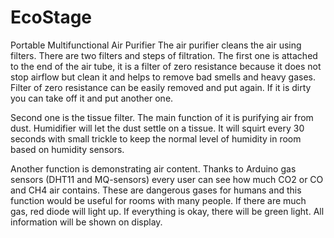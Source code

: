# EcoStage
Portable Multifunctional Air Purifier
The air purifier cleans the air using filters. There are two filters and steps of filtration. The first one is attached to the end of the air tube, it is a filter of zero resistance because it does not stop airflow but clean it and helps to remove bad smells and heavy gases. Filter of zero resistance can be easily removed and put again. If it is dirty you can take off it and put another one.

Second one is the tissue filter. The main function of it is purifying air from dust. Humidifier will let the dust settle on a tissue. It will squirt every 30 seconds with small trickle to keep the normal level of humidity in room based on humidity sensors.

Another function is demonstrating air content. Thanks to Arduino gas sensors (DHT11 and MQ-sensors) every user can see how much CO2 or CO and CH4 air contains.  These are dangerous gases for humans and this function would be useful for rooms with many people. If there are much gas, red diode will light up. If everything is okay, there will be green light. All information will be shown on display.
